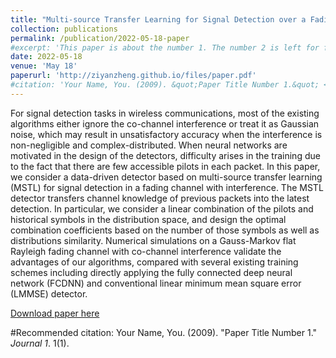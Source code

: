 ```yaml
---
title: "Multi-source Transfer Learning for Signal Detection over a Fading Channel with Co-channel Interference"
collection: publications
permalink: /publication/2022-05-18-paper
#excerpt: 'This paper is about the number 1. The number 2 is left for future work.'
date: 2022-05-18
venue: 'May 18'
paperurl: 'http://ziyanzheng.github.io/files/paper.pdf'
#citation: 'Your Name, You. (2009). &quot;Paper Title Number 1.&quot; <i>Journal 1</i>. 1(1).'
---
```

For signal detection tasks in wireless communications, most of the existing algorithms either ignore the co-channel
interference or treat it as Gaussian noise, which may result in
unsatisfactory accuracy when the interference is non-negligible
and complex-distributed. When neural networks are motivated
in the design of the detectors, difficulty arises in the training
due to the fact that there are few accessible pilots in each
packet. In this paper, we consider a data-driven detector based
on multi-source transfer learning (MSTL) for signal detection in
a fading channel with interference. The MSTL detector transfers
channel knowledge of previous packets into the latest detection.
In particular, we consider a linear combination of the pilots
and historical symbols in the distribution space, and design the
optimal combination coefficients based on the number of those
symbols as well as distributions similarity. Numerical simulations
on a Gauss-Markov flat Rayleigh fading channel with co-channel
interference validate the advantages of our algorithms, compared
with several existing training schemes including directly applying
the fully connected deep neural network (FCDNN) and conventional linear minimum mean square error (LMMSE) detector.

[Download paper here](http://academicpages.github.io/files/paper.pdf)

#Recommended citation: Your Name, You. (2009). "Paper Title Number 1." <i>Journal 1</i>. 1(1).
